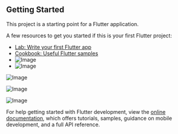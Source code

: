 

## Getting Started

This project is a starting point for a Flutter application.

A few resources to get you started if this is your first Flutter project:

- [Lab: Write your first Flutter app](https://docs.flutter.dev/get-started/codelab)
- [Cookbook: Useful Flutter samples](https://docs.flutter.dev/cookbook)
- ![Image](https://github.com/user-attachments/assets/847a6984-9aa9-4369-b75e-5ed45b1537c4)
- ![Image](https://github.com/user-attachments/assets/b2c17738-c7d7-414f-9deb-22c95a4cec9b)

![Image](https://github.com/user-attachments/assets/da92306f-60ad-479f-a51c-1490c4e8de9d)

![Image](https://github.com/user-attachments/assets/12c9d223-3c9d-4e24-aae8-c2d52c9f4053)

![Image](https://github.com/user-attachments/assets/d94b801d-6f1c-491f-ab05-54c86829155f)

For help getting started with Flutter development, view the
[online documentation](https://docs.flutter.dev/), which offers tutorials,
samples, guidance on mobile development, and a full API reference.
